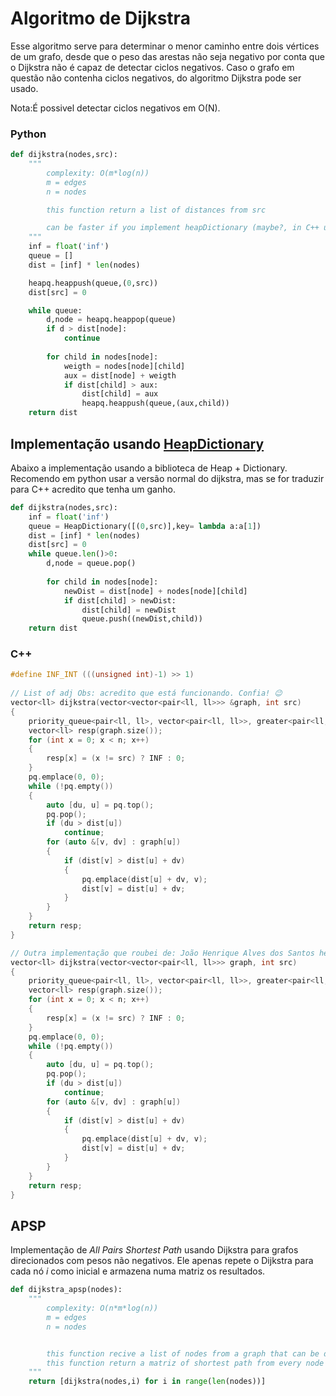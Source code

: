 # Algoritmo de Dijkstra

Esse algoritmo serve para determinar o menor caminho entre dois vértices de um grafo, desde que o peso das arestas
não seja negativo por conta que o Dijkstra não é capaz de detectar ciclos negativos. Caso o grafo em questão não 
contenha ciclos negativos, do algoritmo Dijkstra pode ser usado.

Nota:É possivel detectar ciclos negativos em O(N).


### Python
```python
def dijkstra(nodes,src):
    """
        complexity: O(m*log(n))
        m = edges
        n = nodes

        this function return a list of distances from src

        can be faster if you implement heapDictionary (maybe?, in C++ using heapDictionary is faster, but in python i dont think so...)
    """
    inf = float('inf')
    queue = []
    dist = [inf] * len(nodes)

    heapq.heappush(queue,(0,src))
    dist[src] = 0

    while queue:
        d,node = heapq.heappop(queue)
        if d > dist[node]:
            continue
        
        for child in nodes[node]:
            weigth = nodes[node][child]
            aux = dist[node] + weigth
            if dist[child] > aux:
                dist[child] = aux
                heapq.heappush(queue,(aux,child))
    return dist
```


## Implementação usando [HeapDictionary](./../../Estrutura%20de%20Dados/HeapDictionaried.md)

Abaixo a implementação usando a biblioteca de Heap + Dictionary. Recomendo em python usar a versão normal do dijkstra, mas se for traduzir para C++ acredito que tenha um ganho.

```python
def dijkstra(nodes,src):
    inf = float('inf')
    queue = HeapDictionary([(0,src)],key= lambda a:a[1])
    dist = [inf] * len(nodes)
    dist[src] = 0
    while queue.len()>0:
        d,node = queue.pop()
        
        for child in nodes[node]:
            newDist = dist[node] + nodes[node][child]
            if dist[child] > newDist:
                dist[child] = newDist
                queue.push((newDist,child))
    return dist
```


### C++

```C++
#define INF_INT (((unsigned int)-1) >> 1)
 
// List of adj Obs: acredito que está funcionando. Confia! 😉 
vector<ll> dijkstra(vector<vector<pair<ll, ll>>> &graph, int src)
{
    priority_queue<pair<ll, ll>, vector<pair<ll, ll>>, greater<pair<ll, ll>>> pq;
    vector<ll> resp(graph.size());
    for (int x = 0; x < n; x++)
    {
        resp[x] = (x != src) ? INF : 0;
    }
    pq.emplace(0, 0);
    while (!pq.empty())
    {
        auto [du, u] = pq.top();
        pq.pop();
        if (du > dist[u])
            continue;
        for (auto &[v, dv] : graph[u])
        {
            if (dist[v] > dist[u] + dv)
            {
                pq.emplace(dist[u] + dv, v);
                dist[v] = dist[u] + dv;
            }
        }
    }
    return resp;
}

// Outra implementação que roubei de: João Henrique Alves dos Santos hehehe!
vector<ll> dijkstra(vector<vector<pair<ll, ll>>> graph, int src)
{
    priority_queue<pair<ll, ll>, vector<pair<ll, ll>>, greater<pair<ll, ll>>> pq;
    vector<ll> resp(graph.size());
    for (int x = 0; x < n; x++)
    {
        resp[x] = (x != src) ? INF : 0;
    }
    pq.emplace(0, 0);
    while (!pq.empty())
    {
        auto [du, u] = pq.top();
        pq.pop();
        if (du > dist[u])
            continue;
        for (auto &[v, dv] : graph[u])
        {
            if (dist[v] > dist[u] + dv)
            {
                pq.emplace(dist[u] + dv, v);
                dist[v] = dist[u] + dv;
            }
        }
    }
    return resp;
}
```


## APSP


Implementação de _All Pairs Shortest Path_ usando Dijkstra para grafos direcionados com pesos não negativos.
Ele apenas repete o Dijkstra para cada nó $i$ como inicial e armazena numa matriz os resultados.

```python
def dijkstra_apsp(nodes):
    """
        complexity: O(n*m*log(n))
        m = edges
        n = nodes


        this function recive a list of nodes from a graph that can be directed or not
        this function return a matriz of shortest path from every node to other node
    """
    return [dijkstra(nodes,i) for i in range(len(nodes))]

```

